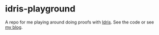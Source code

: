# idris-playground

A repo for me playing around doing proofs with [Idris](https://www.idris-lang.org/). See the code or see [my blog](https://neilmitchell.blogspot.co.uk/search/label/idris).
